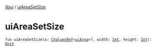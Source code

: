 [libui](index.md) / [uiAreaSetSize](./ui-area-set-size.md)

# uiAreaSetSize

`fun uiAreaSetSize(a: `[`CValuesRef`](../kotlinx.cinterop/-c-values-ref/index.md)`<`[`uiArea`](ui-area.md)`>?, width: `[`Int`](https://kotlinlang.org/api/latest/jvm/stdlib/kotlin/-int/index.html)`, height: `[`Int`](https://kotlinlang.org/api/latest/jvm/stdlib/kotlin/-int/index.html)`): `[`Unit`](https://kotlinlang.org/api/latest/jvm/stdlib/kotlin/-unit/index.html)